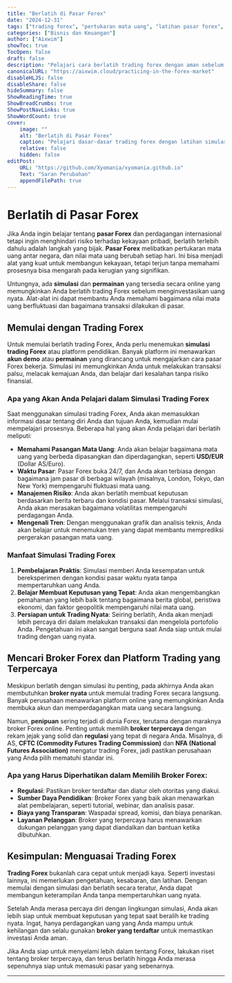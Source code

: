 ```yaml
---
title: "Berlatih di Pasar Forex"
date: "2024-12-31"
tags: ["trading forex", "pertukaran mata uang", "latihan pasar forex", "simulasi trading", "belajar forex"]
categories: ["Bisnis dan Keuangan"]
author: ["Aixwim"]
showToc: true
TocOpen: false
draft: false
description: "Pelajari cara berlatih trading forex dengan aman sebelum menginvestasikan uang nyata. Jelajahi simulasi, permainan online, dan sumber daya pendidikan untuk memulai di pasar forex."
canonicalURL: "https://aixwim.cloud/practicing-in-the-forex-market"
disableHLJS: false
disableShare: false
hideSummary: false
ShowReadingTime: true
ShowBreadCrumbs: true
ShowPostNavLinks: true
ShowWordCount: true
cover:
    image: ""
    alt: "Berlatih di Pasar Forex"
    caption: "Pelajari dasar-dasar trading forex dengan latihan simulasi sebelum terjun ke pasar yang sebenarnya."
    relative: false
    hidden: false
editPost:
    URL: "https://github.com/Xyomania/xyomania.github.io"
    Text: "Saran Perubahan"
    appendFilePath: true
---
```


# Berlatih di Pasar Forex

Jika Anda ingin belajar tentang **pasar Forex** dan perdagangan internasional tetapi ingin menghindari risiko terhadap kekayaan pribadi, berlatih terlebih dahulu adalah langkah yang bijak. **Pasar Forex** melibatkan pertukaran mata uang antar negara, dan nilai mata uang berubah setiap hari. Ini bisa menjadi alat yang kuat untuk membangun kekayaan, tetapi terjun tanpa memahami prosesnya bisa mengarah pada kerugian yang signifikan.

Untungnya, ada **simulasi** dan **permainan** yang tersedia secara online yang memungkinkan Anda berlatih trading Forex sebelum menginvestasikan uang nyata. Alat-alat ini dapat membantu Anda memahami bagaimana nilai mata uang berfluktuasi dan bagaimana transaksi dilakukan di pasar.

## Memulai dengan Trading Forex

Untuk memulai berlatih trading Forex, Anda perlu menemukan **simulasi trading Forex** atau platform pendidikan. Banyak platform ini menawarkan **akun demo** atau **permainan** yang dirancang untuk mengajarkan cara pasar Forex bekerja. Simulasi ini memungkinkan Anda untuk melakukan transaksi palsu, melacak kemajuan Anda, dan belajar dari kesalahan tanpa risiko finansial.

### Apa yang Akan Anda Pelajari dalam Simulasi Trading Forex

Saat menggunakan simulasi trading Forex, Anda akan memasukkan informasi dasar tentang diri Anda dan tujuan Anda, kemudian mulai mempelajari prosesnya. Beberapa hal yang akan Anda pelajari dari berlatih meliputi:

- **Memahami Pasangan Mata Uang**: Anda akan belajar bagaimana mata uang yang berbeda dipasangkan dan diperdagangkan, seperti **USD/EUR** (Dollar AS/Euro).
- **Waktu Pasar**: Pasar Forex buka 24/7, dan Anda akan terbiasa dengan bagaimana jam pasar di berbagai wilayah (misalnya, London, Tokyo, dan New York) mempengaruhi fluktuasi mata uang.
- **Manajemen Risiko**: Anda akan berlatih membuat keputusan berdasarkan berita terbaru dan kondisi pasar. Melalui transaksi simulasi, Anda akan merasakan bagaimana volatilitas mempengaruhi perdagangan Anda.
- **Mengenali Tren**: Dengan menggunakan grafik dan analisis teknis, Anda akan belajar untuk menemukan tren yang dapat membantu memprediksi pergerakan pasangan mata uang.

### Manfaat Simulasi Trading Forex

1. **Pembelajaran Praktis**: Simulasi memberi Anda kesempatan untuk bereksperimen dengan kondisi pasar waktu nyata tanpa mempertaruhkan uang Anda.
2. **Belajar Membuat Keputusan yang Tepat**: Anda akan mengembangkan pemahaman yang lebih baik tentang bagaimana berita global, peristiwa ekonomi, dan faktor geopolitik mempengaruhi nilai mata uang.
3. **Persiapan untuk Trading Nyata**: Seiring berlatih, Anda akan menjadi lebih percaya diri dalam melakukan transaksi dan mengelola portofolio Anda. Pengetahuan ini akan sangat berguna saat Anda siap untuk mulai trading dengan uang nyata.

## Mencari Broker Forex dan Platform Trading yang Terpercaya

Meskipun berlatih dengan simulasi itu penting, pada akhirnya Anda akan membutuhkan **broker nyata** untuk memulai trading Forex secara langsung. Banyak perusahaan menawarkan platform online yang memungkinkan Anda membuka akun dan memperdagangkan mata uang secara langsung.

Namun, **penipuan** sering terjadi di dunia Forex, terutama dengan maraknya broker Forex online. Penting untuk memilih **broker terpercaya** dengan rekam jejak yang solid dan **regulasi** yang tepat di negara Anda. Misalnya, di AS, **CFTC (Commodity Futures Trading Commission)** dan **NFA (National Futures Association)** mengatur trading Forex, jadi pastikan perusahaan yang Anda pilih mematuhi standar ini.

### Apa yang Harus Diperhatikan dalam Memilih Broker Forex:
- **Regulasi**: Pastikan broker terdaftar dan diatur oleh otoritas yang diakui.
- **Sumber Daya Pendidikan**: Broker Forex yang baik akan menawarkan alat pembelajaran, seperti tutorial, webinar, dan analisis pasar.
- **Biaya yang Transparan**: Waspadai spread, komisi, dan biaya penarikan.
- **Layanan Pelanggan**: Broker yang terpercaya harus menawarkan dukungan pelanggan yang dapat diandalkan dan bantuan ketika dibutuhkan.

## Kesimpulan: Menguasai Trading Forex

**Trading Forex** bukanlah cara cepat untuk menjadi kaya. Seperti investasi lainnya, ini memerlukan pengetahuan, kesabaran, dan latihan. Dengan memulai dengan simulasi dan berlatih secara teratur, Anda dapat membangun keterampilan Anda tanpa mempertaruhkan uang nyata.

Setelah Anda merasa percaya diri dengan lingkungan simulasi, Anda akan lebih siap untuk membuat keputusan yang tepat saat beralih ke trading nyata. Ingat, hanya perdagangkan uang yang Anda mampu untuk kehilangan dan selalu gunakan **broker yang terdaftar** untuk memastikan investasi Anda aman.

Jika Anda siap untuk menyelami lebih dalam tentang Forex, lakukan riset tentang broker terpercaya, dan terus berlatih hingga Anda merasa sepenuhnya siap untuk memasuki pasar yang sebenarnya.

---
